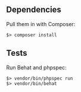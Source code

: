Dependencies
------------
Pull them in with Composer:
```
$> composer install
```

Tests
-----
Run Behat and phpspec:
```
$> vendor/bin/phpspec run
$> vendor/bin/behat
```

